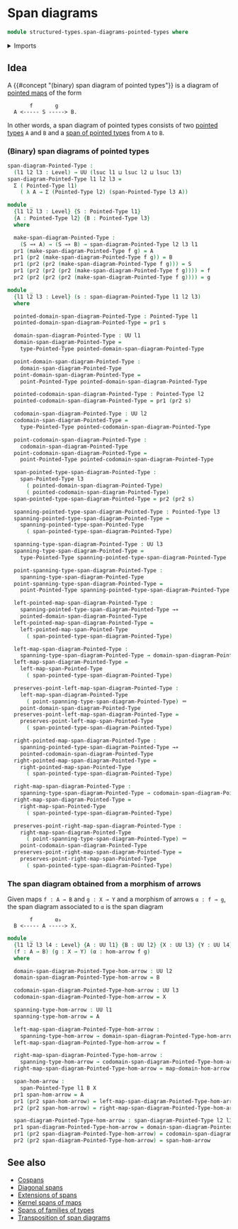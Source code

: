 # Span diagrams

```agda
module structured-types.span-diagrams-pointed-types where
```

<details><summary>Imports</summary>

```agda
open import foundation.dependent-pair-types
open import foundation.identity-types
open import foundation.morphisms-arrows
open import foundation.universe-levels

open import structured-types.pointed-maps
open import structured-types.pointed-types
open import structured-types.spans-pointed-types
```

</details>

## Idea

A {{#concept "(binary) span diagram of pointed types"}} is a diagram of [pointed maps](structured-types.pointed-maps.md) of the form

```text
       f       g
  A <----- S -----> B.
```

In other words, a span diagram of pointed types consists of two [pointed types](structured-types.pointed-types.md) `A` and `B` and a [span of pointed types](structured-types.spans-pointed-types.md) from `A` to `B`.

### (Binary) span diagrams of pointed types

```agda
span-diagram-Pointed-Type :
  (l1 l2 l3 : Level) → UU (lsuc l1 ⊔ lsuc l2 ⊔ lsuc l3)
span-diagram-Pointed-Type l1 l2 l3 =
  Σ ( Pointed-Type l1)
    ( λ A → Σ (Pointed-Type l2) (span-Pointed-Type l3 A))

module _
  {l1 l2 l3 : Level} {S : Pointed-Type l1}
  {A : Pointed-Type l2} {B : Pointed-Type l3}
  where

  make-span-diagram-Pointed-Type :
    (S →∗ A) → (S →∗ B) → span-diagram-Pointed-Type l2 l3 l1
  pr1 (make-span-diagram-Pointed-Type f g) = A
  pr1 (pr2 (make-span-diagram-Pointed-Type f g)) = B
  pr1 (pr2 (pr2 (make-span-diagram-Pointed-Type f g))) = S
  pr1 (pr2 (pr2 (pr2 (make-span-diagram-Pointed-Type f g)))) = f
  pr2 (pr2 (pr2 (pr2 (make-span-diagram-Pointed-Type f g)))) = g

module _
  {l1 l2 l3 : Level} (s : span-diagram-Pointed-Type l1 l2 l3)
  where

  pointed-domain-span-diagram-Pointed-Type : Pointed-Type l1
  pointed-domain-span-diagram-Pointed-Type = pr1 s

  domain-span-diagram-Pointed-Type : UU l1
  domain-span-diagram-Pointed-Type =
    type-Pointed-Type pointed-domain-span-diagram-Pointed-Type

  point-domain-span-diagram-Pointed-Type :
    domain-span-diagram-Pointed-Type
  point-domain-span-diagram-Pointed-Type =
    point-Pointed-Type pointed-domain-span-diagram-Pointed-Type

  pointed-codomain-span-diagram-Pointed-Type : Pointed-Type l2
  pointed-codomain-span-diagram-Pointed-Type = pr1 (pr2 s)

  codomain-span-diagram-Pointed-Type : UU l2
  codomain-span-diagram-Pointed-Type =
    type-Pointed-Type pointed-codomain-span-diagram-Pointed-Type

  point-codomain-span-diagram-Pointed-Type :
    codomain-span-diagram-Pointed-Type
  point-codomain-span-diagram-Pointed-Type =
    point-Pointed-Type pointed-codomain-span-diagram-Pointed-Type

  span-pointed-type-span-diagram-Pointed-Type :
    span-Pointed-Type l3
      ( pointed-domain-span-diagram-Pointed-Type)
      ( pointed-codomain-span-diagram-Pointed-Type)
  span-pointed-type-span-diagram-Pointed-Type = pr2 (pr2 s)

  spanning-pointed-type-span-diagram-Pointed-Type : Pointed-Type l3
  spanning-pointed-type-span-diagram-Pointed-Type =
    spanning-pointed-type-span-Pointed-Type
      ( span-pointed-type-span-diagram-Pointed-Type)

  spanning-type-span-diagram-Pointed-Type : UU l3
  spanning-type-span-diagram-Pointed-Type =
    type-Pointed-Type spanning-pointed-type-span-diagram-Pointed-Type

  point-spanning-type-span-diagram-Pointed-Type :
    spanning-type-span-diagram-Pointed-Type
  point-spanning-type-span-diagram-Pointed-Type =
    point-Pointed-Type spanning-pointed-type-span-diagram-Pointed-Type

  left-pointed-map-span-diagram-Pointed-Type :
    spanning-pointed-type-span-diagram-Pointed-Type →∗
    pointed-domain-span-diagram-Pointed-Type
  left-pointed-map-span-diagram-Pointed-Type =
    left-pointed-map-span-Pointed-Type
      ( span-pointed-type-span-diagram-Pointed-Type)

  left-map-span-diagram-Pointed-Type :
    spanning-type-span-diagram-Pointed-Type → domain-span-diagram-Pointed-Type
  left-map-span-diagram-Pointed-Type =
    left-map-span-Pointed-Type
      ( span-pointed-type-span-diagram-Pointed-Type)

  preserves-point-left-map-span-diagram-Pointed-Type :
    left-map-span-diagram-Pointed-Type
      ( point-spanning-type-span-diagram-Pointed-Type) ＝
    point-domain-span-diagram-Pointed-Type
  preserves-point-left-map-span-diagram-Pointed-Type =
    preserves-point-left-map-span-Pointed-Type
      ( span-pointed-type-span-diagram-Pointed-Type)

  right-pointed-map-span-diagram-Pointed-Type :
    spanning-pointed-type-span-diagram-Pointed-Type →∗
    pointed-codomain-span-diagram-Pointed-Type
  right-pointed-map-span-diagram-Pointed-Type =
    right-pointed-map-span-Pointed-Type
      ( span-pointed-type-span-diagram-Pointed-Type)

  right-map-span-diagram-Pointed-Type :
    spanning-type-span-diagram-Pointed-Type → codomain-span-diagram-Pointed-Type
  right-map-span-diagram-Pointed-Type =
    right-map-span-Pointed-Type
      ( span-pointed-type-span-diagram-Pointed-Type)

  preserves-point-right-map-span-diagram-Pointed-Type :
    right-map-span-diagram-Pointed-Type
      ( point-spanning-type-span-diagram-Pointed-Type) ＝
    point-codomain-span-diagram-Pointed-Type
  preserves-point-right-map-span-diagram-Pointed-Type =
    preserves-point-right-map-span-Pointed-Type
      ( span-pointed-type-span-diagram-Pointed-Type)
```

### The span diagram obtained from a morphism of arrows

Given maps `f : A → B` and `g : X → Y` and a morphism of arrows `α : f → g`, the span diagram associated to `α` is the span diagram

```text
       f       α₀
  B <----- A -----> X.
```

```agda
module _
  {l1 l2 l3 l4 : Level} {A : UU l1} {B : UU l2} {X : UU l3} {Y : UU l4}
  (f : A → B) (g : X → Y) (α : hom-arrow f g)
  where

  domain-span-diagram-Pointed-Type-hom-arrow : UU l2
  domain-span-diagram-Pointed-Type-hom-arrow = B

  codomain-span-diagram-Pointed-Type-hom-arrow : UU l3
  codomain-span-diagram-Pointed-Type-hom-arrow = X

  spanning-type-hom-arrow : UU l1
  spanning-type-hom-arrow = A

  left-map-span-diagram-Pointed-Type-hom-arrow :
    spanning-type-hom-arrow → domain-span-diagram-Pointed-Type-hom-arrow
  left-map-span-diagram-Pointed-Type-hom-arrow = f

  right-map-span-diagram-Pointed-Type-hom-arrow :
    spanning-type-hom-arrow → codomain-span-diagram-Pointed-Type-hom-arrow
  right-map-span-diagram-Pointed-Type-hom-arrow = map-domain-hom-arrow f g α

  span-hom-arrow :
    span-Pointed-Type l1 B X
  pr1 span-hom-arrow = A
  pr1 (pr2 span-hom-arrow) = left-map-span-diagram-Pointed-Type-hom-arrow
  pr2 (pr2 span-hom-arrow) = right-map-span-diagram-Pointed-Type-hom-arrow

  span-diagram-Pointed-Type-hom-arrow : span-diagram-Pointed-Type l2 l3 l1
  pr1 span-diagram-Pointed-Type-hom-arrow = domain-span-diagram-Pointed-Type-hom-arrow
  pr1 (pr2 span-diagram-Pointed-Type-hom-arrow) = codomain-span-diagram-Pointed-Type-hom-arrow
  pr2 (pr2 span-diagram-Pointed-Type-hom-arrow) = span-hom-arrow
```

## See also

- [Cospans](foundation.cospans.md)
- [Diagonal spans](foundation.diagonal-spans.md)
- [Extensions of spans](foundation.extensions-spans.md)
- [Kernel spans of maps](foundation.kernel-spans-of-maps.md)
- [Spans of families of types](foundation.spans-families-of-types.md)
- [Transposition of span diagrams](foundation.transposition-span-diagram-Pointed-Types.md)
